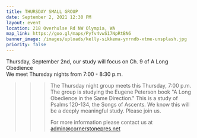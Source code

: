 ```yaml
---
title: THURSDAY SMALL GROUP
date: September 2, 2021 12:30 PM
layout: event
location: 218 Overhulse Rd NW Olympia, WA
map_link: https://goo.gl/maps/Pyfv4vwS17NpRtBN6
banner_image: /images/uploads/kelly-sikkema-ynrndb-xtme-unsplash.jpg
priority: false
---
```

Thursday, September 2nd, our study will focus on Ch. 9 of A Long Obedience \
We meet Thursday nights from 7:00 - 8:30 p.m.

> > > The Thursday night group meets this Thursday, 7:00 p.m. The group is studying the Eugene Peterson book "A Long Obedience in the Same Direction." This is a study of Psalms 120-134, the Songs of Ascents. We know this will be a deeply meaningful study. Please join us.
> > >
> > > For more information please contact us at admin@cornerstonepres.net